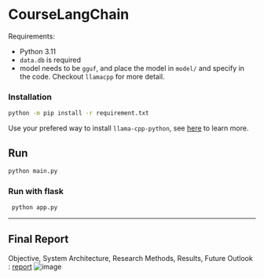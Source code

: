 # CourseLangChain

Requirements:
- Python 3.11
- `data.db` is required
- model needs to be `gguf`, and place the model in `model/` and specify in the code. Checkout `llamacpp` for more detail.


### Installation
```sh
python -m pip install -r requirement.txt
```
Use your prefered way to install `llama-cpp-python`, see [here](https://github.com/abetlen/llama-cpp-python) to learn more.

## Run
```sh
python main.py
```

### Run with flask
```sh
 python app.py
 ```

***
## Final Report
Objective, System Architecture, Research Methods, Results, Future Outlook : 
[report](https://docs.google.com/document/d/1CkelC_x8B_QnVHEiIZisG1d8BJwXoYg02lqaqgbQlFY/edit?usp=sharing) 
![image](https://github.com/NCCUCourseScheduling/CourseLangChain/assets/74034659/ac8269dc-1765-48f6-a1bd-fcd8fc09a383)

